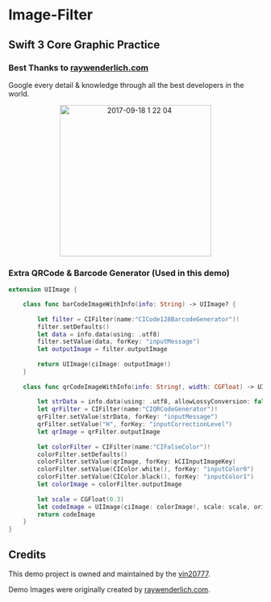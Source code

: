 # Image-Filter
## Swift 3 Core Graphic Practice

### Best Thanks to [raywenderlich.com](https://www.raywenderlich.com/)

Google every detail & knowledge through all the best developers in the world.
<p align="middle" >
<img width="300" alt="2017-09-18 1 22 04" src="https://user-images.githubusercontent.com/31400661/30529850-65e031b0-9c07-11e7-8e39-1278c8e35320.png">
</p>

### Extra QRCode & Barcode Generator (Used in this demo)

```Swift 3
extension UIImage {

    class func barCodeImageWithInfo(info: String) -> UIImage? {
        
        let filter = CIFilter(name:"CICode128BarcodeGenerator")!
        filter.setDefaults()
        let data = info.data(using: .utf8)
        filter.setValue(data, forKey: "inputMessage")
        let outputImage = filter.outputImage
        
        return UIImage(ciImage: outputImage!)
    }
    
    class func qrCodeImageWithInfo(info: String!, width: CGFloat) -> UIImage? {
    
        let strData = info.data(using: .utf8, allowLossyConversion: false)
        let qrFilter = CIFilter(name:"CIQRCodeGenerator")!
        qrFilter.setValue(strData, forKey: "inputMessage")
        qrFilter.setValue("H", forKey: "inputCorrectionLevel")
        let qrImage = qrFilter.outputImage
        
        let colorFilter = CIFilter(name:"CIFalseColor")!
        colorFilter.setDefaults()
        colorFilter.setValue(qrImage, forKey: kCIInputImageKey)
        colorFilter.setValue(CIColor.white(), forKey: "inputColor0")
        colorFilter.setValue(CIColor.black(), forKey: "inputColor1")
        let colorImage = colorFilter.outputImage
        
        let scale = CGFloat(0.3)
        let codeImage = UIImage(ciImage: colorImage!, scale: scale, orientation: .up)
        return codeImage
    }
}
```

## Credits

This demo project is owned and maintained by the <a href="mailto:vin20777@gmail.com">vin20777</a>.

Demo Images were originally created by [raywenderlich.com](https://www.raywenderlich.com/).
